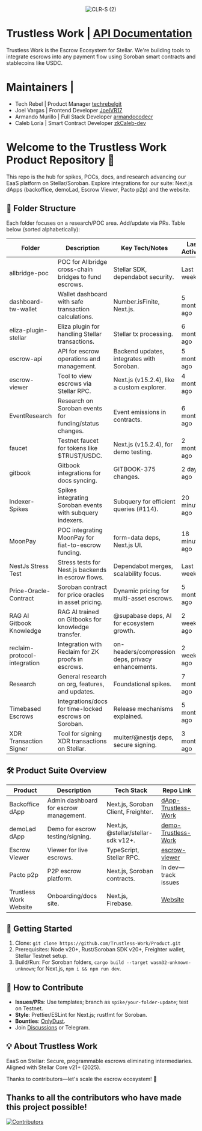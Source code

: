 <p align="center"> <img src="https://github.com/user-attachments/assets/5b182044-dceb-41f5-acf0-da22dea7c98a" alt="CLR-S (2)"> </p>

# Trustless Work | [API Documentation](https://docs.trustlesswork.com/trustless-work)

Trustless Work is the Escrow Ecosystem for Stellar. We're building tools to integrate escrows into any payment flow using Soroban smart contracts and stablecoins like USDC.

# Maintainers | 

- Tech Rebel | Product Manager [techrebelgit](https://github.com/techrebelgit) 
- Joel Vargas | Frontend Developer [JoelVR17](https://github.com/JoelVR17)
- Armando Murillo | Full Stack Developer [armandocodecr](https://github.com/armandocodecr)
- Caleb Loría | Smart Contract Developer [zkCaleb-dev](https://github.com/zkCaleb-dev) 

# Welcome to the Trustless Work Product Repository 🚀

This repo is the hub for spikes, POCs, docs, and research advancing our EaaS platform on Stellar/Soroban. Explore integrations for our suite: Next.js dApps (backoffice, demoLad, Escrow Viewer, Pacto p2p) and the website.

## 📂 Folder Structure

Each folder focuses on a research/POC area. Add/update via PRs. Table below (sorted alphabetically):

| Folder | Description | Key Tech/Notes | Last Activity |
|--------|-------------|---------------|---------------|
| allbridge-poc | POC for Allbridge cross-chain bridges to fund escrows. | Stellar SDK, dependabot security. | Last week |
| dashboard-tw-wallet | Wallet dashboard with safe transaction calculations. | Number.isFinite, Next.js. | 5 months ago |
| eliza-plugin-stellar | Eliza plugin for handling Stellar transactions. | Stellar tx processing. | 6 months ago |
| escrow-api | API for escrow operations and management. | Backend updates, integrates with Soroban. | 5 months ago |
| escrow-viewer | Tool to view escrows via Stellar RPC. | Next.js (v15.2.4), like a custom explorer. | 4 months ago |
| EventResearch | Research on Soroban events for funding/status changes. | Event emissions in contracts. | 6 months ago |
| faucet | Testnet faucet for tokens like $TRUST/USDC. | Next.js (v15.2.4), for demo testing. | 2 months ago |
| gitbook | Gitbook integrations for docs syncing. | GITBOOK-375 changes. | 2 days ago |
| Indexer-Spikes | Spikes integrating Soroban events with subquery indexers. | Subquery for efficient queries (#114). | 20 minutes ago |
| MoonPay | POC integrating MoonPay for fiat-to-escrow funding. | form-data deps, Next.js UI. | 18 minutes ago |
| NestJs Stress Test | Stress tests for Nest.js backends in escrow flows. | Dependabot merges, scalability focus. | Last week |
| Price-Oracle-Contract | Soroban contract for price oracles in asset pricing. | Dynamic pricing for multi-asset escrows. | 5 months ago |
| RAG AI Gitbook Knowledge | RAG AI trained on Gitbooks for knowledge transfer. | @supabase deps, AI for ecosystem growth. | 2 weeks ago |
| reclaim-protocol-integration | Integration with Reclaim for ZK proofs in escrows. | on-headers/compression deps, privacy enhancements. | 2 weeks ago |
| Research | General research on org, features, and updates. | Foundational spikes. | 7 months ago |
| Timebased Escrows | Integrations/docs for time-locked escrows on Soroban. | Release mechanisms explained. | 5 months ago |
| XDR Transaction Signer | Tool for signing XDR transactions on Stellar. | multer/@nestjs deps, secure signing. | 3 months ago |

## 🛠️ Product Suite Overview

| Product | Description | Tech Stack | Repo Link |
|---------|-------------|------------|-----------|
| Backoffice dApp | Admin dashboard for escrow management. | Next.js, Soroban Client, Freighter. | [dApp-Trustless-Work](https://github.com/Trustless-Work/dApp-Trustless-Work) |
| demoLad dApp | Demo for escrow testing/signing. | Next.js, @stellar/stellar-sdk v12+. | [demo-Trustless-Work](https://github.com/Trustless-Work/demo-Trustless-Work) |
| Escrow Viewer | Viewer for live escrows. | TypeScript, Stellar RPC. | [escrow-viewer](https://github.com/Trustless-Work/escrow-viewer) |
| Pacto p2p | P2P escrow platform. | Next.js, Soroban contracts. | In dev—track issues |
| Trustless Work Website | Onboarding/docs site. | Next.js, Firebase. | [Website](https://github.com/Trustless-Work/Trustless-Work-Website) |

## 🚀 Getting Started

1. Clone: `git clone https://github.com/Trustless-Work/Product.git`
2. Prerequisites: Node v20+, Rust/Soroban SDK v20+, Freighter wallet, Stellar Testnet setup.
3. Build/Run: For Soroban folders, `cargo build --target wasm32-unknown-unknown`; for Next.js, `npm i && npm run dev`.

## 🙌 How to Contribute

- **Issues/PRs**: Use templates; branch as `spike/your-folder-update`; test on Testnet.
- **Style**: Prettier/ESLint for Next.js; rustfmt for Soroban.
- **Bounties**: [OnlyDust](https://app.onlydust.com/p/trustless-work-).
- Join [Discussions](https://github.com/Trustless-Work/Product/discussions) or Telegram.

## 💡 About Trustless Work

EaaS on Stellar: Secure, programmable escrows eliminating intermediaries. Aligned with Stellar Core v21+ (2025).

Thanks to contributors—let's scale the escrow ecosystem! 🌟




## **Thanks to all the contributors who have made this project possible!**

[![Contributors](https://contrib.rocks/image?repo=Trustless-Work/Product)](https://github.com/Trustless-Work/Product/graphs/contributors)
